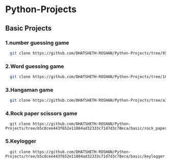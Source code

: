 # Python-Projects

## Basic Projects
### 1.number guessing game
```bash
  git clone https://github.com/DHATSHETH-ROSHAN/Python-Projects/tree/956915fccda1df6c62906e18f59dca0af60f80eb/basic/Number%20guessing%20game
```
### 2.Word guessing game

```bash
  git clone https://github.com/DHATSHETH-ROSHAN/Python-Projects/tree/164578eb58891309ba113e77afe79b6f9746b55e/basic/Word%20guessing%20game
```
### 3.Hangaman game

```bash
  git clone https://github.com/DHATSHETH-ROSHAN/Python-Projects/tree/a347b7d9995f45d1f6dd229e1037cab9ca1d48d9/basic/Hangaman%20game
```
### 4.Rock paper scissors game
```
  git clone https://github.com/DHATSHETH-ROSHAN/Python-Projects/tree/b5c8cee443f652e11884ad32333c71d7d3c78eca/basic/rock_paper_scissor_game
```
### 5.Keylogger
```
  git clone https://github.com/DHATSHETH-ROSHAN/Python-Projects/tree/b5c8cee443f652e11884ad32333c71d7d3c78eca/basic/keylogger
```
